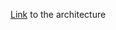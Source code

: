 [Link](https://drive.google.com/file/d/1j_gQFhQoEa56EXrwzmgrJUi4UycR_uWt/view?usp=drive_link) to the architecture